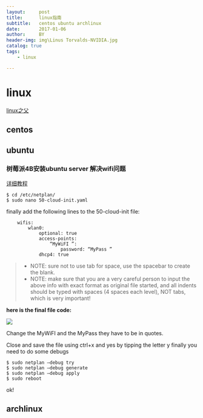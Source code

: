 ```yaml
---
layout:     post
title:      linux指南
subtitle:   centos ubuntu archlinux
date:       2017-01-06
author:     BY
header-img: img\Linus Torvalds-NVIDIA.jpg
catalog: true
tags:
    - linux

---
```


# linux
[linux之父](https://github.com/ThanaTos4/thanatos4.github.io/blob/master/_posts/%E7%9C%8Blinux%E4%B9%8B%E7%88%B6%E5%A6%82%E4%BD%95%E7%9C%8B%E5%BE%85linux.md)
## centos



## ubuntu

### 树莓派4B安装ubuntu server 解决wifi问题

[详细教程](https://www.pianshen.com/article/54431911428/)

```javascript?linenums 
$ cd /etc/netplan/
$ sudo nano 50-cloud-init.yaml
```
finally add the following lines to the 50-cloud-init file:

```javascript?linenums
    wifis:
        wlan0:
            optional: true
            access-points: 
                “MyWiFI ”:
                    password: “MyPass ”
            dhcp4: true
```
>  * NOTE: sure not to use tab for space, use the spacebar to create the blank.
>  * NOTE: make sure that you are a very careful person to input the above info with exact format as original file started, and all indents should be typed with spaces (4 spaces each level), NOT tabs, which is very important!

**here is the final file code:**

![](https://github.com/ThanaTos4/thanatos4.github.io/tree/master/img/raspi-ubuntu-wifi.png)

Change the MyWiFI and the MyPass they have to be in quotes.

Close and save the file using ctrl+x and yes by tipping the letter y
finally you need to do some debugs

```javascript?linenums 
$ sudo netplan –debug try
$ sudo netplan –debug generate
$ sudo netplan –debug apply
$ sudo reboot
```
ok!


## archlinux
